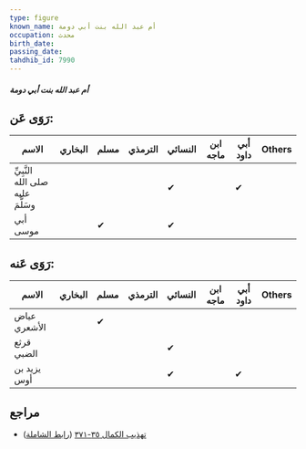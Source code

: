 ```yaml
---
type: figure
known_name: أم عبد الله بنت أبي دومة
occupation: محدث
birth_date:
passing_date:
tahdhib_id: 7990
---
```

##### أم عبد الله بنت أبي دومة

## رَوَى عَن:
| الاسم                             | البخاري | مسلم | الترمذي | النسائي | ابن ماجه | أبي داود | Others |
| --------------------------------- | ------- | ---- | ------- | ------- | -------- | -------- | ------ |
| النَّبِيِّ صلى الله عليه وسَلَّمَ |         |      |         | ✔       |          | ✔        |        |
| أبي موسى                          |         | ✔    |         | ✔       |          |          |        |
## رَوَى عَنه:
| الاسم        | البخاري | مسلم | الترمذي | النسائي | ابن ماجه | أبي داود | Others |
| ------------ | ------- | ---- | ------- | ------- | -------- | -------- | ------ |
| عياض الأشعري |         | ✔    |         |         |          |          |        |
| قرثع الضبي   |         |      |         | ✔       |          |          |        |
| يزيد بن أوس  |         |      |         | ✔       |          | ✔        |        |
## مراجع
- [تهذيب الكمال ٣٥-٣٧١](obsidian://open?vault=Tahdhib-al-Kamal&file=Figures/٧٩٩٠-أم%20عبد%20الله%20بنت%20أبي%20دومة) ([رابط الشاملة](https://shamela.ws/book/3722/18970))